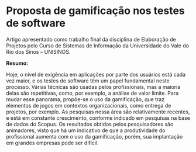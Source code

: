 Proposta de gamificação nos testes de software
==============================================================
Artigo apresentado como trabalho final da disciplina de Elaboração de Projetos pelo Curso de Sistemas de Informação da Universidade do Vale do Rio dos Sinos – UNISINOS.

**Resumo:**

Hoje, o nível de exigência em aplicações por parte dos usuários está cada vez maior, e os testes de software têm um papel fundamental neste processo. Várias técnicas são usadas pelos profissionais, mas a maioria delas são repetitivas, como, por exemplo, a análise de valor limite. Para mudar esse panorama, propõe-se o uso da gamificação, que traz elementos de jogos em contextos organizacionais, como entrega de projetos, por exemplo. As pesquisas nessa área são relativamente recentes, e está em constante crescimento, conforme indicado em pesquisas na base de dados do Scopus. Os resultados obtidos pelos pesquisadores são animadores, visto que há um indicativo de que a produtividade do profissional aumenta com o uso da gamificação, porém, sua implantação em grandes empresas pode ser difícil.
